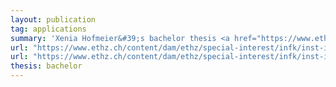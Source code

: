```yaml
---
layout: publication
tag: applications
summary: 'Xenia Hofmeier&#39;s bachelor thesis <a href="https://www.ethz.ch/content/dam/ethz/special-interest/infk/inst-infsec/information-security-group-dam/research/software/ba-19-hofmeier-oidc.pdf" target="_blank">[PDF]</a>: Formal Analysis of Web Single-Sign On Protocols using Tamarin <a href="https://www.ethz.ch/content/dam/ethz/special-interest/infk/inst-infsec/information-security-group-dam/research/software/hofmeier-oidc.zip" target="_blank">[zip]</a>.'
url: "https://www.ethz.ch/content/dam/ethz/special-interest/infk/inst-infsec/information-security-group-dam/research/software/ba-19-hofmeier-oidc.pdf"
url: "https://www.ethz.ch/content/dam/ethz/special-interest/infk/inst-infsec/information-security-group-dam/research/software/hofmeier-oidc.zip"
thesis: bachelor
---
```

